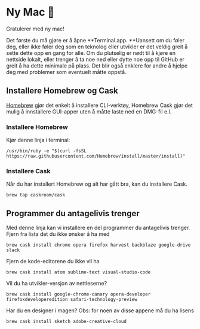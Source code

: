 # Ny Mac :tada:

Gratulerer med ny mac!

Det første du må gjøre er å åpne **Terminal.app. **Uansett om du føler deg, eller ikke føler deg som en teknolog eller utvikler er det veldig greit å sette dette opp en gang for alle. Om du plutselig er nødt til å kjøre en nettside lokalt, eller trenger å ta noe ned eller dytte noe opp til GitHub er greit å ha dette minimale på plass. Det blir også enklere for andre å hjelpe deg med problemer som eventuelt måtte oppstå.

## Installere Homebrew og Cask

[Homebrew](http://brew.sh/) gjør det enkelt å installere CLI-verktøy, Homebrew Cask gjør det mulig å innstallere GUI-apper uten å måtte laste ned en DMG-fil e.l.

### Installere Homebrew

Kjør denne linja i terminal:

```
/usr/bin/ruby -e "$(curl -fsSL https://raw.githubusercontent.com/Homebrew/install/master/install)"
```

### Installere Cask

Når du har installert Homebrew og alt har gått bra, kan du installere Cask.

```
brew tap caskroom/cask
```

## Programmer du antagelivis trenger

Med denne linja kan vi installere en del programmer du antagelivis trenger. Fjern fra lista det du ikke ønsker å ha med

```
brew cask install chrome opera firefox harvest backblaze google-drive slack
```

Fjern de kode-editorene du ikke vil ha

```
brew cask install atom sublime-text visual-studio-code
```

Vil du ha utvikler-versjon av nettleserne?

```
brew cask install google-chrome-canary opera-developer firefoxdeveloperedition safari-technology-preview
```

Har du en designer i magen? Obs: for noen av disse appene må du ha lisens

```
brew cask install sketch adobe-creative-cloud
```



